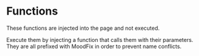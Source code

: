# Functions

These functions are injected into the page and not executed.

Execute them by injecting a function that calls them with their parameters. They are all prefixed with MoodFix in order to prevent name conflicts.